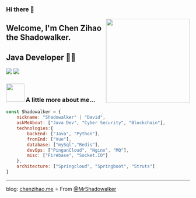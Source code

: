 ### Hi there 👋

<!--
**MrShadowalker/MrShadowalker** is a ✨ _special_ ✨ repository because its `README.md` (this file) appears on your GitHub profile.

Here are some ideas to get you started:

- 🔭 I’m currently working on ...
- 🌱 I’m currently learning ...
- 👯 I’m looking to collaborate on ...
- 🤔 I’m looking for help with ...
- 💬 Ask me about ...
- 📫 How to reach me: ...
- 😄 Pronouns: ...
- ⚡ Fun fact: ...
-->


<img align='right' src="https://media.giphy.com/media/M9gbBd9nbDrOTu1Mqx/giphy.gif" width="230">

## Welcome, I'm Chen Zihao the Shadowalker. 
## Java Developer 👨‍💻

[![](https://img.shields.io/badge/LinkedIn-shadowalker-blue)](https://www.linkedin.com/in/shadowalker/)
[![](https://img.shields.io/badge/Foxmail-mr.shadowalker%40foxmail.com-red)](mailto:mr.shadowalker@foxmail.com)


### <img src="https://media.giphy.com/media/VgCDAzcKvsR6OM0uWg/giphy.gif" width="50"> A little more about me...  

```javascript
const Shadowalker = {
    nickname: "Shadowalker" | "David",
    askMeAbout: ["Java Dev", "Cyber Security", "Blockchain"],
    technologies:{
        backEnd: ["Java", "Python"],
        fronEnd: ["Vue"],
        database: ["mySql","Redis"],
        devOps: ["PinganCloud", "Nginx", "MQ"],
        misc: ["Firebase", "Socket.IO"]
    },
    architecture: ["Springcloud", "Springboot", "Struts"]
}
```

---
blog: [chenzihao.me](http://chenzihao.me)
⭐️ From [@MrShadowalker](https://github.com/MrShadowalker)

